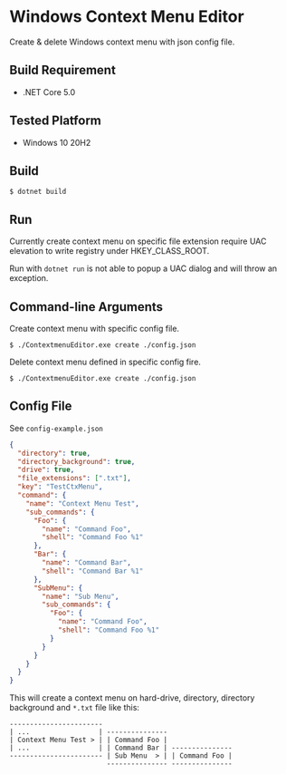 # Windows Context Menu Editor

Create & delete Windows context menu with json config file.

## Build Requirement
- .NET Core 5.0

## Tested Platform
- Windows 10 20H2

## Build
```shell
$ dotnet build
```

## Run
Currently create context menu on specific file extension require UAC elevation to write registry under HKEY_CLASS_ROOT.

Run with `dotnet run` is not able to popup a UAC dialog and will throw an exception.

## Command-line Arguments

Create context menu with specific config file.
```shell
$ ./ContextmenuEditor.exe create ./config.json
```

Delete context menu defined in specific config fire.
```shell
$ ./ContextmenuEditor.exe create ./config.json
```

## Config File
See `config-example.json`
```json
{
  "directory": true,
  "directory_background": true,
  "drive": true,
  "file_extensions": [".txt"],
  "key": "TestCtxMenu",
  "command": {
    "name": "Context Menu Test",
    "sub_commands": {
      "Foo": {
        "name": "Command Foo",
        "shell": "Command Foo %1"
      },
      "Bar": {
        "name": "Command Bar",
        "shell": "Command Bar %1"
      },
      "SubMenu": {
        "name": "Sub Menu",
        "sub_commands": {
          "Foo": {
            "name": "Command Foo",
            "shell": "Command Foo %1"
          }
        }
      }
    }
  }
}
```
This will create a context menu on hard-drive, directory, directory background and `*.txt` file like this:
```
-----------------------
| ...                 | ---------------
| Context Menu Test > | | Command Foo |
| ...                 | | Command Bar | ---------------
----------------------- | Sub Menu  > | | Command Foo |
                        --------------- ---------------
                                        
                                        
```